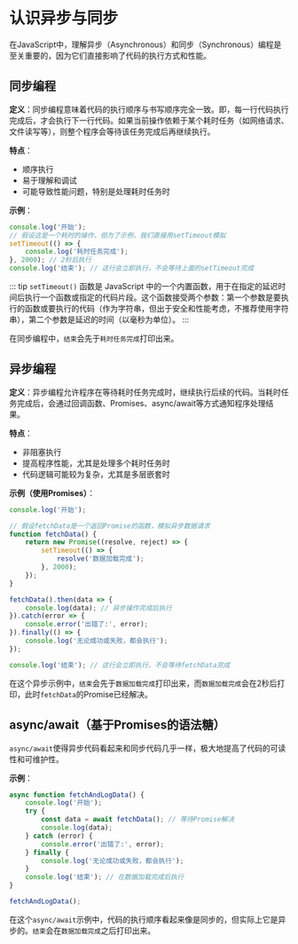 # 认识异步与同步

在JavaScript中，理解异步（Asynchronous）和同步（Synchronous）编程是至关重要的，因为它们直接影响了代码的执行方式和性能。

##  同步编程

**定义**：同步编程意味着代码的执行顺序与书写顺序完全一致。即，每一行代码执行完成后，才会执行下一行代码。如果当前操作依赖于某个耗时任务（如网络请求、文件读写等），则整个程序会等待该任务完成后再继续执行。

**特点**：
- 顺序执行
- 易于理解和调试
- 可能导致性能问题，特别是处理耗时任务时

**示例**：

```javascript
console.log('开始');
// 假设这是一个耗时的操作，但为了示例，我们直接用setTimeout模拟
setTimeout(() => {
    console.log('耗时任务完成');
}, 2000); // 2秒后执行
console.log('结束'); // 这行会立即执行，不会等待上面的setTimeout完成
```

::: tip
`setTimeout()` 函数是 JavaScript 中的一个内置函数，用于在指定的延迟时间后执行一个函数或指定的代码片段。这个函数接受两个参数：第一个参数是要执行的函数或要执行的代码（作为字符串，但出于安全和性能考虑，不推荐使用字符串），第二个参数是延迟的时间（以毫秒为单位）。
:::

在同步编程中，`结束`会先于`耗时任务完成`打印出来。

## 异步编程

**定义**：异步编程允许程序在等待耗时任务完成时，继续执行后续的代码。当耗时任务完成后，会通过回调函数、Promises、async/await等方式通知程序处理结果。

**特点**：
- 非阻塞执行
- 提高程序性能，尤其是处理多个耗时任务时
- 代码逻辑可能较为复杂，尤其是多层嵌套时

**示例（使用Promises）**：

```javascript
console.log('开始');

// 假设fetchData是一个返回Promise的函数，模拟异步数据请求
function fetchData() {
    return new Promise((resolve, reject) => {
        setTimeout(() => {
            resolve('数据加载完成');
        }, 2000);
    });
}

fetchData().then(data => {
    console.log(data); // 异步操作完成后执行
}).catch(error => {
    console.error('出错了:', error);
}).finally(() => {
    console.log('无论成功或失败，都会执行');
});

console.log('结束'); // 这行会立即执行，不会等待fetchData完成
```

在这个异步示例中，`结束`会先于`数据加载完成`打印出来，而`数据加载完成`会在2秒后打印，此时`fetchData`的Promise已经解决。

##  async/await（基于Promises的语法糖）

`async/await`使得异步代码看起来和同步代码几乎一样，极大地提高了代码的可读性和可维护性。

**示例**：

```javascript
async function fetchAndLogData() {
    console.log('开始');
    try {
        const data = await fetchData(); // 等待Promise解决
        console.log(data);
    } catch (error) {
        console.error('出错了:', error);
    } finally {
        console.log('无论成功或失败，都会执行');
    }
    console.log('结束'); // 在数据加载完成后执行
}

fetchAndLogData();
```

在这个`async/await`示例中，代码的执行顺序看起来像是同步的，但实际上它是异步的。`结束`会在`数据加载完成`之后打印出来。

